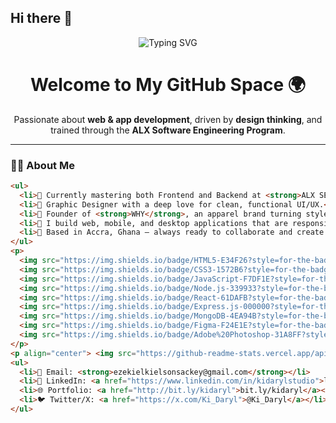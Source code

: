 ## Hi there 👋
<!-- BANNER SECTION -->
<p align="center">
  <img src="https://readme-typing-svg.demolab.com?font=Fira+Code&duration=3000&pause=1000&color=3FBF5F&center=true&vCenter=true&width=435&lines=Hi+%F0%9F%91%8B+I'm+Ezekiel+(aka+Ki+Daryl);Full+Stack+Web+Developer;Graphic+Designer+%7C+Founder+of+WHY+Brand;Creating+Digital+Magic+Across+Screens" alt="Typing SVG" />
</p>

<h1 align="center">Welcome to My GitHub Space 🌍</h1>
<p align="center">
  Passionate about <strong>web & app development</strong>, driven by <strong>design thinking</strong>, and trained through the <strong>ALX Software Engineering Program</strong>.
</p>

---

### 👨‍💻 About Me

```html
<ul>
  <li>🌱 Currently mastering both Frontend and Backend at <strong>ALX SE Program</strong>.</li>
  <li>🎨 Graphic Designer with a deep love for clean, functional UI/UX.</li>
  <li>👕 Founder of <strong>WHY</strong>, an apparel brand turning style into a statement.</li>
  <li>📱 I build web, mobile, and desktop applications that are responsive and impactful.</li>
  <li>📍 Based in Accra, Ghana – always ready to collaborate and create!</li>
</ul>
<p>
  <img src="https://img.shields.io/badge/HTML5-E34F26?style=for-the-badge&logo=html5&logoColor=white"/>
  <img src="https://img.shields.io/badge/CSS3-1572B6?style=for-the-badge&logo=css3&logoColor=white"/>
  <img src="https://img.shields.io/badge/JavaScript-F7DF1E?style=for-the-badge&logo=javascript&logoColor=black"/>
  <img src="https://img.shields.io/badge/Node.js-339933?style=for-the-badge&logo=nodedotjs&logoColor=white"/>
  <img src="https://img.shields.io/badge/React-61DAFB?style=for-the-badge&logo=react&logoColor=black"/>
  <img src="https://img.shields.io/badge/Express.js-000000?style=for-the-badge&logo=express&logoColor=white"/>
  <img src="https://img.shields.io/badge/MongoDB-4EA94B?style=for-the-badge&logo=mongodb&logoColor=white"/>
  <img src="https://img.shields.io/badge/Figma-F24E1E?style=for-the-badge&logo=figma&logoColor=white"/>
  <img src="https://img.shields.io/badge/Adobe%20Photoshop-31A8FF?style=for-the-badge&logo=adobephotoshop&logoColor=white"/>
</p>
<p align="center"> <img src="https://github-readme-stats.vercel.app/api?username=ki-daryl&show_icons=true&theme=tokyonight&hide_border=true" width="47%"/> <img src="https://github-readme-streak-stats.herokuapp.com/?user=ki-daryl&theme=tokyonight&hide_border=true" width="47%"/> </p>
<ul>
  <li>📧 Email: <strong>ezekielkielsonsackey@gmail.com</strong></li>
  <li>🔗 LinkedIn: <a href="https://www.linkedin.com/in/kidarylstudio">linkedin.com/in/kidarylstudio</a></li>
  <li>🌐 Portfolio: <a href="http://bit.ly/kidaryl">bit.ly/kidaryl</a></li>
  <li>🐦 Twitter/X: <a href="https://x.com/Ki_Daryl">@Ki_Daryl</a></li>
</ul>
